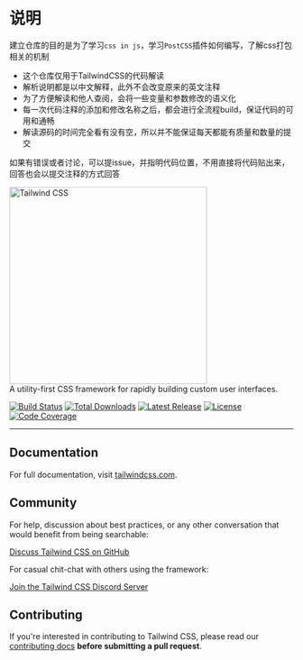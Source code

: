 # 说明

建立仓库的目的是为了学习`css in js`，学习`PostCSS`插件如何编写，了解css打包相关的机制

+ 这个仓库仅用于TailwindCSS的代码解读  
+ 解析说明都是以中文解释，此外不会改变原来的英文注释
+ 为了方便解读和他人查阅，会将一些变量和参数修改的语义化
+ 每一次代码注释的添加和修改名称之后，都会进行全流程build，保证代码的可用和通畅
+ 解读源码的时间完全看有没有空，所以并不能保证每天都能有质量和数量的提交

如果有错误或者讨论，可以提issue，并指明代码位置，不用直接将代码贴出来，回答也会以提交注释的方式回答

<p>
    <a href="https://tailwindcss.com/" target="_blank">
      <img alt="Tailwind CSS" width="350" src="https://refactoringui.nyc3.cdn.digitaloceanspaces.com/tailwind-logo.svg">
    </a><br>
    A utility-first CSS framework for rapidly building custom user interfaces.
</p>

<p>
    <a href="https://travis-ci.org/tailwindcss/tailwindcss"><img src="https://img.shields.io/travis/tailwindcss/tailwindcss/master.svg" alt="Build Status"></a>
    <a href="https://www.npmjs.com/package/tailwindcss"><img src="https://img.shields.io/npm/dt/tailwindcss.svg" alt="Total Downloads"></a>
    <a href="https://github.com/tailwindcss/tailwindcss/releases"><img src="https://img.shields.io/npm/v/tailwindcss.svg" alt="Latest Release"></a>
    <a href="https://github.com/tailwindcss/tailwindcss/blob/master/LICENSE"><img src="https://img.shields.io/npm/l/tailwindcss.svg" alt="License"></a>
    <a href="https://codecov.io/gh/tailwindlabs/tailwindcss"><img src="https://codecov.io/gh/tailwindlabs/tailwindcss/coverage.svg?branch=master" alt="Code Coverage"></a>
</p>

------

## Documentation

For full documentation, visit [tailwindcss.com](https://tailwindcss.com/).

## Community

For help, discussion about best practices, or any other conversation that would benefit from being searchable:

[Discuss Tailwind CSS on GitHub](https://github.com/tailwindcss/tailwindcss/discussions)

For casual chit-chat with others using the framework:

[Join the Tailwind CSS Discord Server](https://discord.gg/7NF8GNe)

## Contributing

If you're interested in contributing to Tailwind CSS, please read our [contributing docs](https://github.com/tailwindcss/tailwindcss/blob/master/.github/CONTRIBUTING.md) **before submitting a pull request**.
